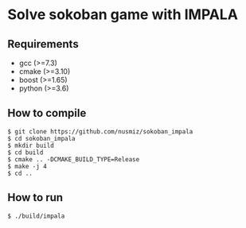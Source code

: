 # Solve sokoban game with IMPALA

## Requirements

* gcc (>=7.3)
* cmake (>=3.10)
* boost (>=1.65)
* python (>=3.6)

## How to compile

    $ git clone https://github.com/nusmiz/sokoban_impala
    $ cd sokoban_impala
    $ mkdir build
    $ cd build
    $ cmake .. -DCMAKE_BUILD_TYPE=Release
    $ make -j 4
    $ cd ..

## How to run

    $ ./build/impala
